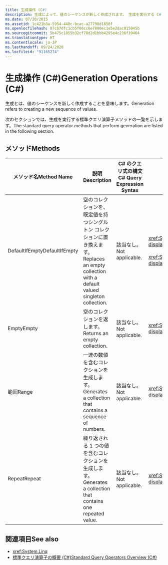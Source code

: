 ```yaml
---
title: 生成操作 (C#)
description: 生成によって、値のシーケンスが新しく作成されます。 生成を実行する C# での LINQ の標準クエリ演算子メソッドについて学習します。
ms.date: 07/20/2015
ms.assetid: 1c421b3a-5954-448c-bcac-a27798d1858f
ms.openlocfilehash: 07cb7dfc1cb5f06cc6e7800ec1e5e2dac015045b
ms.sourcegitcommit: 5b475c1855b32cf78d2d1bbb4295e4c236f39464
ms.translationtype: HT
ms.contentlocale: ja-JP
ms.lasthandoff: 09/24/2020
ms.locfileid: "91165274"
---
```

# <a name="generation-operations-c"></a><span data-ttu-id="a709f-104">生成操作 (C#)</span><span class="sxs-lookup"><span data-stu-id="a709f-104">Generation Operations (C#)</span></span>

<span data-ttu-id="a709f-105">生成とは、値のシーケンスを新しく作成することを意味します。</span><span class="sxs-lookup"><span data-stu-id="a709f-105">Generation refers to creating a new sequence of values.</span></span>  
  
 <span data-ttu-id="a709f-106">次のセクションでは、生成を実行する標準クエリ演算子メソッドの一覧を示します。</span><span class="sxs-lookup"><span data-stu-id="a709f-106">The standard query operator methods that perform generation are listed in the following section.</span></span>  
  
## <a name="methods"></a><span data-ttu-id="a709f-107">メソッド</span><span class="sxs-lookup"><span data-stu-id="a709f-107">Methods</span></span>  
  
|<span data-ttu-id="a709f-108">メソッド名</span><span class="sxs-lookup"><span data-stu-id="a709f-108">Method Name</span></span>|<span data-ttu-id="a709f-109">説明</span><span class="sxs-lookup"><span data-stu-id="a709f-109">Description</span></span>|<span data-ttu-id="a709f-110">C# のクエリ式の構文</span><span class="sxs-lookup"><span data-stu-id="a709f-110">C# Query Expression Syntax</span></span>|<span data-ttu-id="a709f-111">説明</span><span class="sxs-lookup"><span data-stu-id="a709f-111">More Information</span></span>|  
|-----------------|-----------------|---------------------------------|----------------------|  
|<span data-ttu-id="a709f-112">DefaultIfEmpty</span><span class="sxs-lookup"><span data-stu-id="a709f-112">DefaultIfEmpty</span></span>|<span data-ttu-id="a709f-113">空のコレクションを、既定値を持つシングルトン コレクションに置き換えます。</span><span class="sxs-lookup"><span data-stu-id="a709f-113">Replaces an empty collection with a default valued singleton collection.</span></span>|<span data-ttu-id="a709f-114">該当なし。</span><span class="sxs-lookup"><span data-stu-id="a709f-114">Not applicable.</span></span>|<xref:System.Linq.Enumerable.DefaultIfEmpty%2A?displayProperty=nameWithType><br /><br /> <xref:System.Linq.Queryable.DefaultIfEmpty%2A?displayProperty=nameWithType>|  
|<span data-ttu-id="a709f-115">Empty</span><span class="sxs-lookup"><span data-stu-id="a709f-115">Empty</span></span>|<span data-ttu-id="a709f-116">空のコレクションを返します。</span><span class="sxs-lookup"><span data-stu-id="a709f-116">Returns an empty collection.</span></span>|<span data-ttu-id="a709f-117">該当なし。</span><span class="sxs-lookup"><span data-stu-id="a709f-117">Not applicable.</span></span>|<xref:System.Linq.Enumerable.Empty%2A?displayProperty=nameWithType>|  
|<span data-ttu-id="a709f-118">範囲</span><span class="sxs-lookup"><span data-stu-id="a709f-118">Range</span></span>|<span data-ttu-id="a709f-119">一連の数値を含むコレクションを生成します。</span><span class="sxs-lookup"><span data-stu-id="a709f-119">Generates a collection that contains a sequence of numbers.</span></span>|<span data-ttu-id="a709f-120">該当なし。</span><span class="sxs-lookup"><span data-stu-id="a709f-120">Not applicable.</span></span>|<xref:System.Linq.Enumerable.Range%2A?displayProperty=nameWithType>|  
|<span data-ttu-id="a709f-121">Repeat</span><span class="sxs-lookup"><span data-stu-id="a709f-121">Repeat</span></span>|<span data-ttu-id="a709f-122">繰り返される 1 つの値を含むコレクションを生成します。</span><span class="sxs-lookup"><span data-stu-id="a709f-122">Generates a collection that contains one repeated value.</span></span>|<span data-ttu-id="a709f-123">該当なし。</span><span class="sxs-lookup"><span data-stu-id="a709f-123">Not applicable.</span></span>|<xref:System.Linq.Enumerable.Repeat%2A?displayProperty=nameWithType>|  
  
## <a name="see-also"></a><span data-ttu-id="a709f-124">関連項目</span><span class="sxs-lookup"><span data-stu-id="a709f-124">See also</span></span>

- <xref:System.Linq>
- [<span data-ttu-id="a709f-125">標準クエリ演算子の概要 (C#)</span><span class="sxs-lookup"><span data-stu-id="a709f-125">Standard Query Operators Overview (C#)</span></span>](./standard-query-operators-overview.md)
